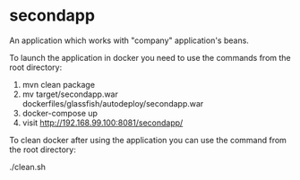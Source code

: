 # secondapp

An application which works with "company" application's beans.

To launch the application in docker you need to use the commands from the root directory:
1. mvn clean package
2. mv target/secondapp.war dockerfiles/glassfish/autodeploy/secondapp.war
3. docker-compose up
4. visit http://192.168.99.100:8081/secondapp/

To clean docker after using the application you can use the command from the root directory:

./clean.sh